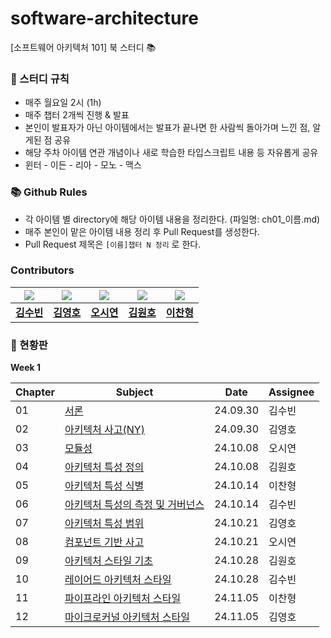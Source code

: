 # software-architecture
[소프트웨어 아키텍처 101] 북 스터디 📚

### 📝 스터디 규칙

- 매주 월요일 2시 (1h)
- 매주 챕터 2개씩 진행 & 발표
- 본인이 발표자가 아닌 아이템에서는 발표가 끝나면 한 사람씩 돌아가며 느낀 점, 알게된 점 공유
- 해당 주차 아이템 연관 개념이나 새로 학습한 타입스크립트 내용 등 자유롭게 공유
- 윈터 - 이든 - 리아 - 모노 - 맥스

### 📚 Github Rules

- 각 아이템 별 directory에 해당 아이템 내용을 정리한다. (파일명: ch01_이름.md)
- 매주 본인이 맡은 아이템 내용 정리 후 Pull Request를 생성한다.
- Pull Request 제목은 `[이름]챕터 N 정리` 로 한다.

### Contributors

| <img src="https://avatars.githubusercontent.com/u/57705512?v=4" /> | <img src="https://avatars.githubusercontent.com/u/61740850?v=4" /> | <img src="https://avatars.githubusercontent.com/u/47052172?v=4" /> | <img src="https://avatars.githubusercontent.com/u/5876149?v=4" /> | <img src="https://avatars.githubusercontent.com/u/71697577?v=4" /> |
| --- | --- | --- | --- | --- |
| **[김수빈](https://github.com/MOBUMIN)** | **[김영호](https://github.com/JadenKim-dev)** |  **[오시연](https://github.com/osiyeon)** | **[김원호](https://github.com/gitdog01)** | **[이찬형](https://github.com/LEECHANHYUNG)** |

### 🚩 현황판

**Week 1**

| Chapter | Subject | Date | Assignee |
| --- | --- | --- | --- |
| 01 | [서론](https://github.com/danmooozi/software-architecture/blob/main/ch01_%EC%84%9C%EB%A1%A0/ch01_wynter.md) | 24.09.30 | 김수빈 |
| 02 | [아키텍처 사고(NY)](https://github.com/danmooozi/software-architecture/blob/main/ch02_%EC%95%84%ED%82%A4%ED%85%8D%EC%B2%98_%EC%82%AC%EA%B3%A0(NY)/ch02_eden.md) | 24.09.30 | 김영호 |
| 03 | [모듈성](https://github.com/danmooozi/software-architecture/blob/main/ch03_모듈성/ch03_lia.md) | 24.10.08 | 오시연 |
| 04 | [아키텍처 특성 정의](https://github.com/danmooozi/software-architecture/blob/main/ch04_아키텍처_특성_정의/ch04_mono.md) | 24.10.08 | 김원호 |
| 05 | [아키텍처 특성 식별](https://github.com/danmooozi/software-architecture/blob/main/ch05_아키텍처_특성_식별/ch05_max.md) | 24.10.14 | 이찬형 |
| 06 | [아키텍처 특성의 측정 및 거버넌스](https://github.com/danmooozi/software-architecture/blob/main/ch06_아키텍처_특성의_측정_및_거버넌스/ch06_wynter.md) | 24.10.14 | 김수빈 |
| 07 | [아키텍처 특성 범위](https://github.com/danmooozi/software-architecture/blob/main/ch07_아키텍처_특성_범위/ch07_eden.md) | 24.10.21 | 김영호 |
| 08 | [컴포넌트 기반 사고](https://github.com/danmooozi/software-architecture/blob/main/ch08_컴포넌트_기반_사고/ch08_lia.md) | 24.10.21 | 오시연 |
| 09 | [아키텍처 스타일 기초](https://github.com/danmooozi/software-architecture/blob/main/ch09_아키텍처_스타일_기초/ch09_mono.md) | 24.10.28 | 김원호 |
| 10 | [레이어드 아키텍처 스타일](https://github.com/danmooozi/software-architecture/blob/main/ch10_레이어드_아키텍처_스타일/ch10_wynter.md) | 24.10.28 | 김수빈 |
| 11 | [파이프라인 아키텍처 스타일](https://github.com/danmooozi/software-architecture/blob/main/ch11_파이프라인_아키텍처_스타일/ch11_max.md) | 24.11.05 | 이찬형 |
| 12 | [마이크로커널 아키텍처 스타일](https://github.com/danmooozi/software-architecture/blob/main/ch12_마이크로커널_아키텍처_스타일/ch12_eden.md) | 24.11.05 | 김영호 |
